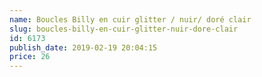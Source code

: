 ```yaml
---
name: Boucles Billy en cuir glitter / nuir/ doré clair
slug: boucles-billy-en-cuir-glitter-nuir-dore-clair
id: 6173
publish_date: 2019-02-19 20:04:15
price: 26
---
```

